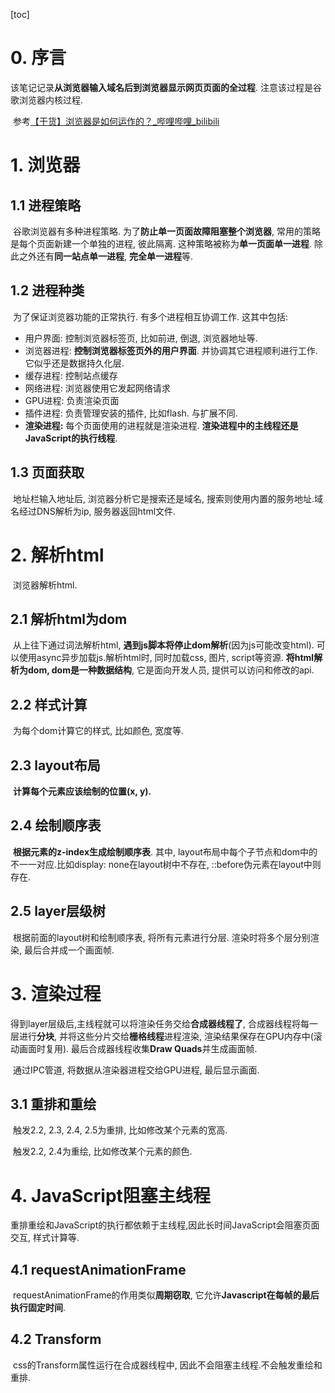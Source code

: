 [toc]
# 0. 序言

​	该笔记记录**从浏览器输入域名后到浏览器显示网页页面的全过程**. 注意该过程是谷歌浏览器内核过程.

​	参考[【干货】浏览器是如何运作的？_哔哩哔哩_bilibili](https://www.bilibili.com/video/BV1x54y1B7RE/?spm_id_from=333.1391.0.0&vd_source=adc8614d6ca1140f400db0450edf8018)

# 1. 浏览器

## 1.1 进程策略

​		谷歌浏览器有多种进程策略. 为了**防止单一页面故障阻塞整个浏览器**, 常用的策略是每个页面新建一个单独的进程, 彼此隔离. 这种策略被称为**单一页面单一进程**. 除此之外还有**同一站点单一进程**, **完全单一进程**等.

## 1.2 进程种类

​		为了保证浏览器功能的正常执行. 有多个进程相互协调工作. 这其中包括:

* 用户界面: 控制浏览器标签页, 比如前进, 倒退, 浏览器地址等.
* 浏览器进程: **控制浏览器标签页外的用户界面**. 并协调其它进程顺利进行工作. 它似乎还是数据持久化层.
* 缓存进程: 控制站点缓存
* 网络进程: 浏览器使用它发起网络请求
* GPU进程: 负责渲染页面
* 插件进程: 负责管理安装的插件, 比如flash. 与扩展不同.
* **渲染进程:** 每个页面使用的进程就是渲染进程. **渲染进程中的主线程还是JavaScript的执行线程**.

## 1.3 页面获取

​		地址栏输入地址后, 浏览器分析它是搜索还是域名, 搜索则使用内置的服务地址.域名经过DNS解析为ip, 服务器返回html文件.

# 2. 解析html

​		浏览器解析html.

## 2.1 解析html为dom

​		从上往下通过词法解析html, **遇到js脚本将停止dom解析**(因为js可能改变html). 可以使用async异步加载js.解析html时, 同时加载css, 图片, script等资源. **将html解析为dom, dom是一种数据结构**, 它是面向开发人员, 提供可以访问和修改的api. 

## 2.2 样式计算

​		为每个dom计算它的样式, 比如颜色, 宽度等.

## 2.3 layout布局

​		**计算每个元素应该绘制的位置(x, y).**

## 2.4 绘制顺序表

​		**根据元素的z-index生成绘制顺序表**. 其中, layout布局中每个子节点和dom中的不一一对应.比如display: none在layout树中不存在, ::before伪元素在layout中则存在.

## 2.5 layer层级树

​		根据前面的layout树和绘制顺序表, 将所有元素进行分层. 渲染时将多个层分别渲染, 最后合并成一个画面帧.

# 3. 渲染过程

​		得到layer层级后,主线程就可以将渲染任务交给**合成器线程了**, 合成器线程将每一层进行**分块**, 并将这些分片交给**栅格线程**进程渲染, 渲染结果保存在GPU内存中(滚动画面时复用). 最后合成器线程收集**Draw Quads**并生成画面帧. 

​		通过IPC管道, 将数据从渲染器进程交给GPU进程, 最后显示画面.

## 3.1 重排和重绘

​		触发2.2, 2.3, 2.4, 2.5为重排, 比如修改某个元素的宽高.

​		触发2.2, 2.4为重绘, 比如修改某个元素的颜色.

# 4. JavaScript阻塞主线程

​		重排重绘和JavaScript的执行都依赖于主线程,因此长时间JavaScript会阻塞页面交互, 样式计算等.

## 4.1 requestAnimationFrame

​		requestAnimationFrame的作用类似**周期窃取**, 它允许**Javascript在每帧的最后执行固定时间**.

## 4.2 Transform

​		css的Transform属性运行在合成器线程中, 因此不会阻塞主线程.不会触发重绘和重排.
